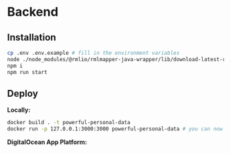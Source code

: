 # Backend

## Installation

```bash
cp .env .env.example # fill in the environment variables
node ./node_modules/@rmlio/rmlmapper-java-wrapper/lib/download-latest-rmlmapper.js
npm i
npm run start
```

## Deploy

**Locally:**

```bash
docker build . -t powerful-personal-data
docker run -p 127.0.0.1:3000:3000 powerful-personal-data # you can now access the service by going to http://127.0.0.1:3000
```

**DigitalOcean App Platform:**

```

```
